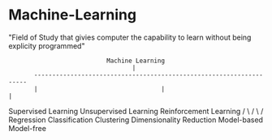 # Machine-Learning
"Field of Study that givies computer the capability to learn without being explicity programmed"

       
                               Machine Learning
                                      |
           --------------------------------------------------------------------
           |                                  |                              |
  Supervised Learning               Unsupervised Learning         Reinforcement Learning
      /      \                            /      \                             /       \
Regression  Classification       Clustering   Dimensionality Reduction    Model-based   Model-free
